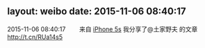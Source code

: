 layout: weibo
date: 2015-11-06 08:40:17
---
2015-11-06 08:40:17  &nbsp;&nbsp;&nbsp;&nbsp;&nbsp;&nbsp; 来自 <a href="sinaweibo://customweibosource" rel="nofollow">iPhone 5s</a>
我分享了@土家野夫 的文章 http://t.cn/RUa14s5 ​​​
